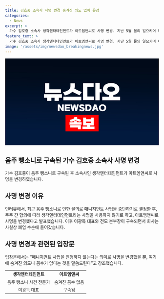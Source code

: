 ```yaml
---
title: 김호중 소속사 사명 변경 숨겨진 의도 없어 유감
categories:
  - News
excerpt: >
  가수 김호중 소속사 생각엔터테인먼트가 아트엠앤씨로 사명 변경. 지난 5월 물의 일으키며 매니지먼트 중단 결정 후, 주축 이광득 대표와 본부장 구속. 금잔디, 홍지윤 등 아티스트와 전속 계약 종료, 폐업 수순. 입장문엔 “의도나 꼼수 없이 매니지먼트 중단 의미로만 사명 변경” 논의함.
feature_text: >
  가수 김호중 소속사 생각엔터테인먼트가 아트엠앤씨로 사명 변경. 지난 5월 물의 일으키며 매니지먼트 중단 결정 후, 주축 이광득 대표와 본부장 구속. 금잔디, 홍지윤 등 아티스트와 전속 계약 종료, 폐업 수순. 입장문엔 “의도나 꼼수 없이 매니지먼트 중단 의미로만 사명 변경” 논의함.
image: '/assets/img/newsdao_breakingnews.jpg'
---
```


<p><img src="/assets/img/newsdao_breakingnews.jpg" alt="implanttips 속보" /></p>

<h2 data-ke-size="size26">음주 뺑소니로 구속된 가수 김호중 소속사 사명 변경</h2>

<p data-ke-size="size16">가수 김호중이 음주 뺑소니로 구속된 후 소속사인 생각엔터테인먼트가 아트엠앤씨로 사명을 변경하였습니다.</p>

<h2 data-ke-size="size24">사명 변경 이유</h2>

<p data-ke-size="size16">인터뷰에서, 최근 음주 뺑소니로 인한 물의로 매니지먼트 사업을 중단하기로 결정한 후, 주주 간 합의에 따라 생각엔터테인먼트라는 사명을 사용하지 않기로 하고, 아트엠앤씨로 사명을 변경했다고 발표했습니다. 이후 이광득 대표와 전모 본부장이 구속되면서 회사는 사실상 폐업 수순에 들어갔습니다.</p>

<h2 data-ke-size="size24">사명 변경과 관련된 입장문</h2>

<p data-ke-size="size16">입장문에서는 “매니지먼트 사업을 진행하지 않는다는 의미로 사명을 변경했을 뿐, 여기에 숨겨진 의도나 꼼수가 없다는 것을 말씀드린다”고 강조했습니다.</p>

<table>
    <tr>
        <td style="text-align: center; height: 17px;"><b>생각엔터테인먼트</b></td>
        <td style="text-align: center; height: 17px;"><b>아트엠앤씨</b></td>
    </tr>
    <tr>
        <td style="text-align: center; height: 17px;">음주 뺑소니 사건 전문가</td>
        <td style="text-align: center; height: 17px;">숨겨진 꼼수 없음</td>
    </tr>
    <tr>
        <td style="text-align: center; height: 17px;">이광득 대표</td>
        <td style="text-align: center; height: 17px;">구속됨</td>
    </tr>
</table>

